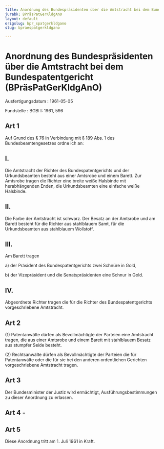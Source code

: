 ```yaml
---
Title: Anordnung des Bundespräsidenten über die Amtstracht bei dem Bundespatentgericht
jurabk: BPräsPatGerKldgAnO
layout: default
origslug: bpr_spatgerkldgano
slug: bpraespatgerkldgano

---
```


# Anordnung des Bundespräsidenten über die Amtstracht bei dem Bundespatentgericht (BPräsPatGerKldgAnO)

Ausfertigungsdatum
:   1961-05-05

Fundstelle
:   BGBl I: 1961, 596



## Art 1

Auf Grund des § 76 in Verbindung mit § 189 Abs. 1 des Bundesbeamtengesetzes ordne ich an:


## I.

Die Amtstracht der Richter des Bundespatentgerichts und der Urkundsbeamten besteht aus einer Amtsrobe und einem Barett. Zur Amtsrobe tragen die Richter eine breite weiße Halsbinde mit herabhängenden Enden, die Urkundsbeamten eine einfache weiße Halsbinde.


## II.

Die Farbe der Amtstracht ist schwarz. Der Besatz an der Amtsrobe und am Barett besteht für die Richter aus stahlblauem Samt, für die Urkundsbeamten aus stahlblauem Wollstoff.


## III.

Am Barett tragen

a)  der Präsident des Bundespatentgerichts zwei Schnüre in Gold,


b)  der Vizepräsident und die Senatspräsidenten eine Schnur in Gold.





## IV.

Abgeordnete Richter tragen die für die Richter des Bundespatentgerichts vorgeschriebene Amtstracht.


## Art 2

(1) Patentanwälte dürfen als Bevollmächtigte der Parteien eine Amtstracht tragen, die aus einer Amtsrobe und einem Barett mit stahlblauem Besatz aus stumpfer Seide besteht.

(2) Rechtsanwälte dürfen als Bevollmächtigte der Parteien die für Patentanwälte oder die für sie bei den anderen ordentlichen Gerichten vorgeschriebene Amtstracht tragen.


## Art 3

Der Bundesminister der Justiz wird ermächtigt, Ausführungsbestimmungen zu dieser Anordnung zu erlassen.


## Art 4 - 



## Art 5

Diese Anordnung tritt am 1. Juli 1961 in Kraft.


